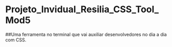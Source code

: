 # Projeto_Invidual_Resilia_CSS_Tool_Mod5
##Uma ferramenta no terminal que vai auxiliar desenvolvedores no dia a dia com CSS.
